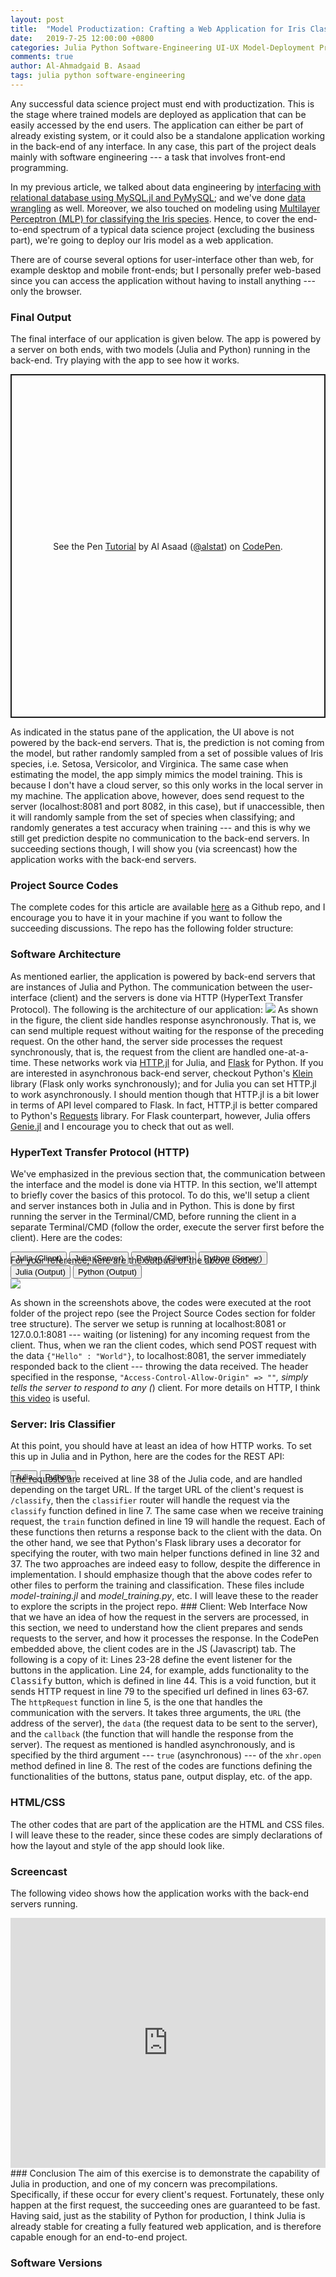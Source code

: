 ```yaml
---
layout: post
title:  "Model Productization: Crafting a Web Application for Iris Classifier"
date:   2019-7-25 12:00:00 +0800
categories: Julia Python Software-Engineering UI-UX Model-Deployment Productization
comments: true
author: Al-Ahmadgaid B. Asaad
tags: julia python software-engineering
---
```

Any successful data science project must end with productization. This is the stage where trained models are deployed as application that can be easily accessed by the end users. The application can either be part of already existing system, or it could also be a standalone application working in the back-end of any interface. In any case, this part of the project deals mainly with software engineering --- a task that involves front-end programming.

In my previous article, we talked about data engineering by <a href="https://estadistika.github.io/julia/python/packages/relational-databases/2019/07/07/Interfacing-with-Relational-Database-using-MySQL.jl-and-PyMySQL.html">interfacing with relational database using MySQL.jl and PyMySQL</a>; and we've done <a href="https://estadistika.github.io/data/analyses/wrangling/julia/programming/packages/2018/06/08/Julia-Introduction-to-Data-Wrangling.html">data wrangling</a> as well. Moreover,  we also touched on modeling using <a href="https://estadistika.github.io/julia/python/packages/knet/flux/tensorflow/machine-learning/deep-learning/2019/06/20/Deep-Learning-Exploring-High-Level-APIs-of-Knet.jl-and-Flux.jl-in-comparison-to-Tensorflow-Keras.html">Multilayer Perceptron (MLP) for classifying the Iris species</a>. Hence, to cover the end-to-end spectrum of a typical data science project (excluding the business part), we're going to deploy our Iris model as a web application. 

There are of course several options for user-interface other than web, for example desktop and mobile front-ends; but I personally prefer web-based since you can access the application without having to install anything --- only the browser.
### Final Output
The final interface of our application is given below. The app is powered by a server on both ends, with two models (Julia and Python) running in the back-end. Try playing with the app to see how it works.
<p class="codepen" data-height="747" data-theme-id="dark" data-default-tab="result" data-user="alstat" data-slug-hash="YoMMOY" style="height: 550px; box-sizing: border-box; display: flex; align-items: center; justify-content: center; border: 2px solid; margin: 1em 0; padding: 1em;" data-pen-title="Tutorial">
  <span>See the Pen <a href="https://codepen.io/alstat/pen/YoMMOY/">
  Tutorial</a> by Al Asaad (<a href="https://codepen.io/alstat">@alstat</a>)
  on <a href="https://codepen.io">CodePen</a>.</span>
</p>
<script async src="https://static.codepen.io/assets/embed/ei.js"></script>
As indicated in the status pane of the application, the UI above is not powered by the back-end servers. That is, the prediction is not coming from the model, but rather randomly sampled from a set of possible values of Iris species, i.e. Setosa, Versicolor, and Virginica. The same case when estimating the model, the app simply mimics the model training. This is because I don't have a cloud server, so this only works in the local server in my machine. The application above, however, does send request to the server (localhost:8081 and port 8082, in this case), but if unaccessible, then it will randomly sample from the set of species when classifying; and randomly generates a test accuracy when training --- and this is why we still get prediction despite no communication to the back-end servers. In succeeding sections though, I will show you (via screencast) how the application works with the back-end servers.

### Project Source Codes
The complete codes for this article are available <a href="https://github.com/estadistika/projects/tree/master/2019-07-25-Iris-Web-App/model-deployment">here</a> as a Github repo, and I encourage you to have it in your machine if you want to follow the succeeding discussions. The repo has the following folder structure:
<script src="https://gist.github.com/alstat/1c5b9f777d05373f1be8801dc2bb100c.js"></script>
### Software Architecture
As mentioned earlier, the application is powered by back-end servers that are instances of Julia and Python. The communication between the user-interface (client) and the servers is done via HTTP (HyperText Transfer Protocol). The following is the architecture of our application:
<img src="http://drive.google.com/uc?export=view&id=1zRt5mOCgy5hY2F23QVHpFcvzA4TtCsIS">
As shown in the figure, the client side handles response asynchronously. That is, we can send multiple request without waiting for the response of the preceding request. On the other hand, the server side processes the request synchronously, that is, the request from the client are handled one-at-a-time. These networks work via <a href="https://github.com/JuliaWeb/HTTP.jl">HTTP.jl</a> for Julia, and <a href="https://palletsprojects.com/p/flask/">Flask</a> for Python. If you are interested in asynchronous back-end server, checkout Python's <a href="https://klein.readthedocs.io/en/latest/">Klein</a> library (Flask only works synchronously); and for Julia you can set HTTP.jl to work asynchronously. I should mention though that HTTP.jl is a bit lower in terms of API level compared to Flask. In fact, HTTP.jl is better compared to Python's <a href="https://2.python-requests.org/en/master/">Requests</a> library. For Flask counterpart, however, Julia offers <a href="https://github.com/GenieFramework/Genie.jl">Genie.jl</a> and I encourage you to check that out as well.

### HyperText Transfer Protocol (HTTP)
We've emphasized in the previous section that, the communication between the interface and the model is done via HTTP. In this section, we'll attempt to briefly cover the basics of this protocol. To do this, we'll setup a client and server instances both in Julia and in Python. This is done by first running the server in the Terminal/CMD, before running the client in a separate Terminal/CMD (follow the order, execute the server first before the client). Here are the codes:
<div class="tab" style="margin-bottom: -16px;">
  <button class="tablinks" onclick="openCity(event, 'julia-072019-1', 'tabcontent-1')">Julia (Client)</button>
  <button class="tablinks" onclick="openCity(event, 'julia-072019-2', 'tabcontent-1')">Julia (Server)</button>
  <button class="tablinks" onclick="openCity(event, 'python-072019-1', 'tabcontent-1')">Python (Client)</button>
  <button class="tablinks" onclick="openCity(event, 'python-072019-2', 'tabcontent-1')">Python (Server)</button>
</div>

<div id="julia-072019-1" class="tabcontent-1 first">
  <script src="https://gist.github.com/alstat/efd32b484f5c3066db4aba073d7232e5.js"></script>
</div>

<div id="julia-072019-2" class="tabcontent-1" style="display: none;">
  <script src="https://gist.github.com/alstat/14ac41a9aa0e4f84636dfe0d225e40ab.js"></script>
</div>

<div id="python-072019-1" class="tabcontent-1" style="display: none;">
  <script src="https://gist.github.com/alstat/4a1b41e4ea3cf56dcbbd627245c079fd.js"></script>
</div>

<div id="python-072019-2" class="tabcontent-1" style="display: none;">
  <script src="https://gist.github.com/alstat/47b77733fb514036c1c7483ff4e2eb33.js"></script>
</div>
For your reference, here are the outputs of the above codes.
<div class="tab" style="margin-bottom: -16px;">
  <button class="tablinks" onclick="openCity(event, 'julia-072019-output-1', 'tabcontent-1-out')">Julia (Output)</button>
  <button class="tablinks" onclick="openCity(event, 'python-072019-output-1', 'tabcontent-1-out')">Python (Output)</button>
</div>
<div id="julia-072019-output-1" class="tabcontent-1-out first">
  <img id="julia-output" src="http://drive.google.com/uc?export=view&id=1gpJIaqpP7Y4dye0-2dtGLEglcjvcezG0" style="margin-top: 16px">
</div>
<div id="python-072019-output-1" class="tabcontent-1-out" style="display: none;">
  <img id="python-output" src="http://drive.google.com/uc?export=view&id=1vqYNskzKAJiZGfYTmh0gQoshjUI6F88h" style="margin-top: 16px">
</div>

As shown in the screenshots above, the codes were executed at the root folder of the project repo (see the Project Source Codes section for folder tree structure). The server we setup is running at localhost:8081 or 127.0.0.1:8081 --- waiting (or listening) for any incoming request from the client. Thus, when we ran the client codes, which send POST request with the data <code>{"Hello" : "World"}</code>, to localhost:8081, the server immediately responded back to the client --- throwing the data received. The header specified in the response, <code>"Access-Control-Allow-Origin" => "*"</code>, simply tells the server to respond to any (<code>*</code>) client. For more details on HTTP, I think <a href="https://www.youtube.com/watch?v=eesqK59rhGA">this video</a> is useful.
### Server: Iris Classifier
At this point, you should have at least an idea of how HTTP works. To set this up in Julia and in Python, here are the codes for the REST API:
<div class="tab" style="margin-bottom: -16px;">
  <button class="tablinks" onclick="openCity(event, 'julia-072019-3', 'tabcontent-2')">Julia</button>
  <button class="tablinks" onclick="openCity(event, 'python-072019-3', 'tabcontent-2')">Python</button>
</div>

<div id="julia-072019-3" class="tabcontent-2 first">
  <script src="https://gist.github.com/alstat/0b6a33e478979665e9adf10c17969f92.js"></script>
</div>

<div id="python-072019-3" class="tabcontent-2" style="display: none;">
  <script src="https://gist.github.com/alstat/d1099efc4d6071488b16f5dbf17bcaee.js"></script>
</div>
The requests are received at line 38 of the Julia code, and are handled depending on the target URL. If the target URL of the client's request is <code>/classify</code>, then the <code>classifier</code> router will handle the request via the <code>classify</code> function defined in line 7. The same case when we receive training request, the <code>train</code> function defined in line 19 will handle the request. Each of these functions then returns a response back to the client with the data. On the other hand, we see that Python's Flask library uses a decorator for specifying the router, with two main helper functions defined in line 32 and 37. The two approaches are indeed easy to follow, despite the difference in implementation. I should emphasize though that the above codes refer to other files to perform the training and classification. These files include <i>model-training.jl</i> and <i>model_training.py</i>, etc. I will leave these to the reader to explore the scripts in the project repo.
### Client: Web Interface
Now that we have an idea of how the request in the servers are processed, in this section, we need to understand how the client prepares and sends requests to the server, and how it processes the response. In the CodePen embedded above, the client codes are in the JS (Javascript) tab. The following is a copy of it:
<script src="https://gist.github.com/alstat/b53164002475b06c559a0b9cc1177365.js"></script>
Lines 23-28 define the event listener for the buttons in the application. Line 24, for example, adds functionality to the <kbd>Classify</kbd> button, which is defined in line 44. This is a void function, but it sends HTTP request in line 79 to the specified url defined in lines 63-67. The <code>httpRequest</code> function in line 5, is the one that handles the communication with the servers. It takes three arguments, the <code>URL</code> (the address of the server), the <code>data</code> (the request data to be sent to the server), and the <code>callback</code> (the function that will handle the response from the server). The request as mentioned is handled asynchronously, and is specified by the third argument --- <code>true</code> (asynchronous) --- of the <code>xhr.open</code> method defined in line 8. The rest of the codes are functions defining the functionalities of the buttons, status pane, output display, etc. of the app.

### HTML/CSS
The other codes that are part of the application are the HTML and CSS files. I will leave these to the reader, since these codes are simply declarations of how the layout and style of the app should look like.

### Screencast
The following video shows how the application works with the back-end servers running.
<!-- <iframe width="100%" height="400px" src="https://www.youtube.com/watch?v=jxM_U9USkv4" frameborder="0" allow="autoplay; encrypted-media" allowfullscreen></iframe> -->
<iframe width="100%" height="400px" src="https://www.youtube.com/embed/jxM_U9USkv4" frameborder="0" allow="autoplay; encrypted-media" allowfullscreen></iframe>
### Conclusion
The aim of this exercise is to demonstrate the capability of Julia in production, and one of my concern was precompilations. Specifically, if these occur for every client's request. Fortunately, these only happen at the first request, the succeeding ones are guaranteed to be fast. Having said, just as the stability of Python for production, I think Julia is already stable for creating a fully featured web application, and is therefore capable enough for an end-to-end project.

### Software Versions
<script src="https://gist.github.com/alstat/65dab0d062ea0fd229b4aa23c18fcd21.js"></script>

